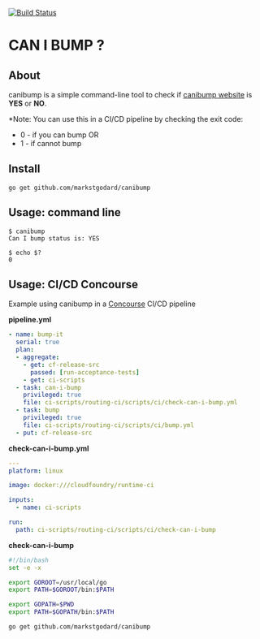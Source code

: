 [![Build Status](https://travis-ci.org/markstgodard/canibump.svg?branch=master)](https://travis-ci.org/markstgodard/canibump)
# CAN I BUMP ?

## About
canibump is a simple command-line tool to check if
[canibump website](https://canibump.cfapps.io) is **YES** or **NO**.

*Note: You can use this in a CI/CD pipeline by checking the exit code:
- 0 - if you can bump OR
- 1 - if cannot bump



## Install

    go get github.com/markstgodard/canibump

## Usage: command line

    $ canibump
    Can I bump status is: YES

    $ echo $?
    0

## Usage: CI/CD Concourse
Example using canibump in a [Concourse](http://concourse.ci) CI/CD pipeline

**pipeline.yml**
````yaml
- name: bump-it
  serial: true
  plan:
  - aggregate:
    - get: cf-release-src
      passed: [run-acceptance-tests]
    - get: ci-scripts
  - task: can-i-bump
    privileged: true
    file: ci-scripts/routing-ci/scripts/ci/check-can-i-bump.yml
  - task: bump
    privileged: true
    file: ci-scripts/routing-ci/scripts/ci/bump.yml
  - put: cf-release-src
````

**check-can-i-bump.yml**
````yaml
---
platform: linux

image: docker:///cloudfoundry/runtime-ci

inputs:
  - name: ci-scripts

run:
  path: ci-scripts/routing-ci/scripts/ci/check-can-i-bump

````

**check-can-i-bump**
````sh
#!/bin/bash
set -e -x

export GOROOT=/usr/local/go
export PATH=$GOROOT/bin:$PATH

export GOPATH=$PWD
export PATH=$GOPATH/bin:$PATH

go get github.com/markstgodard/canibump

````
